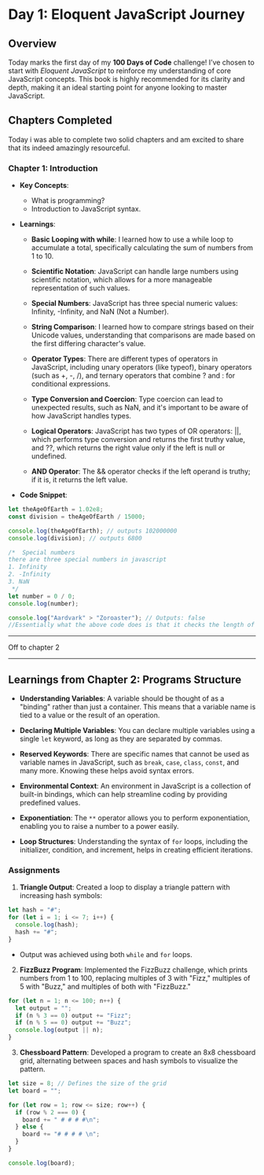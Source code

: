 # Day 1: Eloquent JavaScript Journey

## Overview

Today marks the first day of my **100 Days of Code** challenge! I’ve chosen to start with _Eloquent JavaScript_ to reinforce my understanding of core JavaScript concepts. This book is highly recommended for its clarity and depth, making it an ideal starting point for anyone looking to master JavaScript.

## Chapters Completed

Today i was able to complete two solid chapters and am excited to share that its indeed amazingly resourceful.

### Chapter 1: Introduction

- **Key Concepts**:

  - What is programming?
  - Introduction to JavaScript syntax.

- **Learnings**:

  - **Basic Looping with while**: I learned how to use a while loop to accumulate a total, specifically calculating the sum of numbers from 1 to 10.

  - **Scientific Notation**: JavaScript can handle large numbers using scientific notation, which allows for a more manageable representation of such values.

  - **Special Numbers**: JavaScript has three special numeric values: Infinity, -Infinity, and NaN (Not a Number).

  - **String Comparison**: I learned how to compare strings based on their Unicode values, understanding that comparisons are made based on the first differing character's value.

  - **Operator Types**: There are different types of operators in JavaScript, including unary operators (like typeof), binary operators (such as +, -, /), and ternary operators that combine ? and : for conditional expressions.

  - **Type Conversion and Coercion**: Type coercion can lead to unexpected results, such as NaN, and it's important to be aware of how JavaScript handles types.

  - **Logical Operators**: JavaScript has two types of OR operators: ||, which performs type conversion and returns the first truthy value, and ??, which returns the right value only if the left is null or undefined.

  - **AND Operator**: The && operator checks if the left operand is truthy; if it is, it returns the left value.

- **Code Snippet**:

```javascript
let theAgeOfEarth = 1.02e8;
const division = theAgeOfEarth / 15000;

console.log(theAgeOfEarth); // outputs 102000000
console.log(division); // outputs 6800

/*  Special numbers
there are three special numbers in javascript
1. Infinity
2. -Infinity
3. NaN
 */
let number = 0 / 0;
console.log(number);

console.log("Aardvark" > "Zoroaster"); // Outputs: false
//Essentially what the above code does is that it checks the length of the two words and compares them
```

---

Off to chapter 2

---

## Learnings from Chapter 2: Programs Structure

- **Understanding Variables**: A variable should be thought of as a "binding" rather than just a container. This means that a variable name is tied to a value or the result of an operation.

- **Declaring Multiple Variables**: You can declare multiple variables using a single `let` keyword, as long as they are separated by commas.

- **Reserved Keywords**: There are specific names that cannot be used as variable names in JavaScript, such as `break`, `case`, `class`, `const`, and many more. Knowing these helps avoid syntax errors.

- **Environmental Context**: An environment in JavaScript is a collection of built-in bindings, which can help streamline coding by providing predefined values.

- **Exponentiation**: The `**` operator allows you to perform exponentiation, enabling you to raise a number to a power easily.

- **Loop Structures**: Understanding the syntax of `for` loops, including the initializer, condition, and increment, helps in creating efficient iterations.

### Assignments

1. **Triangle Output**: Created a loop to display a triangle pattern with increasing hash symbols:

```javascript
let hash = "#";
for (let i = 1; i <= 7; i++) {
  console.log(hash);
  hash += "#";
}
```

- Output was achieved using both `while` and `for` loops.

2. **FizzBuzz Program**: Implemented the FizzBuzz challenge, which prints numbers from 1 to 100, replacing multiples of 3 with "Fizz," multiples of 5 with "Buzz," and multiples of both with "FizzBuzz."

```javascript
for (let n = 1; n <= 100; n++) {
  let output = "";
  if (n % 3 == 0) output += "Fizz";
  if (n % 5 == 0) output += "Buzz";
  console.log(output || n);
}
```

3. **Chessboard Pattern**: Developed a program to create an 8x8 chessboard grid, alternating between spaces and hash symbols to visualize the pattern.

```javascript
let size = 8; // Defines the size of the grid
let board = "";

for (let row = 1; row <= size; row++) {
  if (row % 2 === 0) {
    board += " # # # #\n";
  } else {
    board += "# # # # \n";
  }
}

console.log(board);
```
